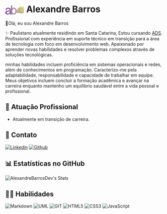 <h1>
     <img align="center" width="60px" src="https://github.com/AlexandreBarrosDev/Portfolio/blob/a181037b648ee34bac842a738b38cfa30c15d2da/imagens/logoab.svg"></a>
    <span>Alexandre Barros</span>
</h1>

👋Olá, eu sou Alexandre Barros 

✨ Paulistano atualmente residindo em Santa Catarina, Estou cursando [ADS](https://www.unisociesc.com.br/). Profissional com experiência em suporte técnico em transição para a área de tecnologia com foco em desenvolvimento web. Apaixonado por aprender novas habilidades e resolver problemas complexos através de soluções tecnológicas.

minhas habilidades incluem proficiência em sistemas operacionais e redes, além de conhecimentos em programação. Caracterizo-me pela adaptabilidade, responsabilidade e capacidade de trabalhar em equipe. Meus objetivos incluem concluir a formação acadêmica e avançar na carreira enquanto mantenho um equilíbrio saudável entre a vida pessoal e profissional.

## 🏢 **Atuação Profissional**
- Atualmente em transição de carreira.

## 📧 **Contato**

[![Linkedin](https://img.shields.io/badge/linkedin-%233c3c6c?style=for-the-badge&logo=Linkedin&logoColor=%23ffcc00
)](https://www.linkedin.com/in/alexandrebarrosdev)
[![Github](https://img.shields.io/badge/github-%233c3c6c?style=for-the-badge&logo=Github&logoColor=%23ffcc00
)](https://github.com/AlexandreBarrosDev)

## 📊 Estatísticas no GitHub

![AlexandreBarrosDev's Stats](https://github-readme-stats.vercel.app/api?username=AlexandreBarrosDev&theme=shades-of-purple&show_icons=true&hide_border=true&count_private=true)

## 🤹‍♂️ Habilidades

![Markdown](https://img.shields.io/badge/markdown-%233c3c6c?style=for-the-badge&logo=markdown&logoColor=%23ffcc00)
![UML](https://img.shields.io/badge/uml-%233c3c6c?style=for-the-badge&logo=UML&logoColor=%23ffcc00)
![GIT](https://img.shields.io/badge/git-%233c3c6c?style=for-the-badge&logo=Git&logoColor=%23ffcc00&logoSize=auto)
![HTML5](https://img.shields.io/badge/html-%233c3c6c?style=for-the-badge&logo=HTML5&logoColor=%23ffcc00)
![CSS3](https://img.shields.io/badge/css-%233c3c6c?style=for-the-badge&logo=CSS3&logoColor=%23ffcc00)
![JavaScript](https://img.shields.io/badge/javascript-%233c3c6c?style=for-the-badge&logo=javascript&logoColor=%23ffcc00)


